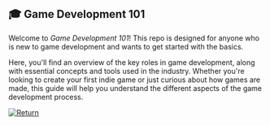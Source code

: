 ##  🎓 Game Development 101

Welcome to *Game Development 101*! This repo is designed for anyone who is new to game development and wants to get started with the basics.   

Here, you'll find an overview of the key roles in game development, along with essential concepts and tools used in the industry. Whether you're looking to create your first indie game or just curious about how games are made, this guide will help you understand the different aspects of the game development process.

[![Return](https://img.shields.io/badge/Return-README-808080?style=for-the-badge&logoColor=black)](https://github.com/bluegravitystudios/bgs-gamedev-repo/blob/main/README.md)
